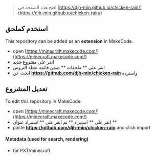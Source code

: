 
> افتح هذه الصفحة في [https://djh-min.github.io/chicken-rain/](https://djh-min.github.io/chicken-rain/)

## استخدم كملحق

This repository can be added as an **extension** in MakeCode.

* open [https://minecraft.makecode.com/](https://minecraft.makecode.com/)
* انقر على **مشروع جديد**
* انقر على ** ملحقات ** ضمن قائمة عجلة التروس
* ابحث عن **https://github.com/djh-min/chicken-rain** واسترده

## تعديل المشروع

To edit this repository in MakeCode.

* open [https://minecraft.makecode.com/](https://minecraft.makecode.com/)
* انقر على ** استيراد ** ثم انقر على ** استيراد عنوان **
* paste **https://github.com/djh-min/chicken-rain** and click import

#### Metadata (used for search, rendering)

* for PXT/minecraft
<script src="https://makecode.com/gh-pages-embed.js"></script><script>makeCodeRender("{{ site.makecode.home_url }}", "{{ site.github.owner_name }}/{{ site.github.repository_name }}");</script>
